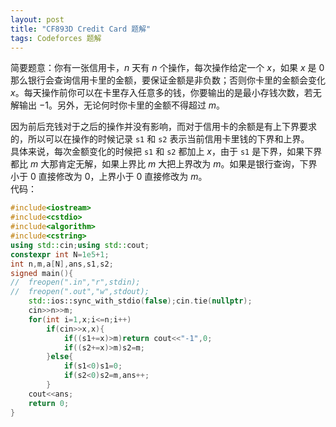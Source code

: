 ```yaml
---
layout: post
title: "CF893D Credit Card 题解"
tags: Codeforces 题解
---
```


简要题意：你有一张信用卡，$n$ 天有 $n$ 个操作，每次操作给定一个 $x$，如果 $x$ 是 $0$ 那么银行会查询信用卡里的金额，要保证金额是非负数；否则你卡里的金额会变化 $x$。每天操作前你可以在卡里存入任意多的钱，你要输出的是最小存钱次数，若无解输出 $-1$。另外，无论何时你卡里的金额不得超过 $m$。

因为前后充钱对于之后的操作并没有影响，而对于信用卡的余额是有上下界要求的，所以可以在操作的时候记录 `s1` 和 `s2` 表示当前信用卡里钱的下界和上界。  
具体来说，每次金额变化的时候把 `s1` 和 `s2` 都加上 $x$，由于 `s1` 是下界，如果下界都比 $m$ 大那肯定无解，如果上界比 $m$ 大把上界改为 $m$。如果是银行查询，下界小于 $0$ 直接修改为 $0$，上界小于 $0$ 直接修改为 $m$。  
代码：
```cpp
#include<iostream>
#include<cstdio>
#include<algorithm>
#include<cstring>
using std::cin;using std::cout;
constexpr int N=1e5+1;
int n,m,a[N],ans,s1,s2;
signed main(){
//	freopen(".in","r",stdin);
//	freopen(".out","w",stdout);
	std::ios::sync_with_stdio(false);cin.tie(nullptr);
	cin>>n>>m;
	for(int i=1,x;i<=n;i++)
		if(cin>>x,x){
			if((s1+=x)>m)return cout<<"-1",0;
			if((s2+=x)>m)s2=m;
		}else{
			if(s1<0)s1=0;
			if(s2<0)s2=m,ans++;
		}
	cout<<ans;
	return 0;
}
```